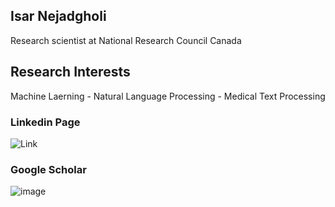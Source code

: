 ## Isar Nejadgholi
Research scientist at National Research Council Canada

## Research Interests
Machine Laerning - Natural Language Processing - Medical Text Processing 

### Linkedin Page
![Link](https://www.linkedin.com/in/isarnejad/)

### Google Scholar 

![image]()
